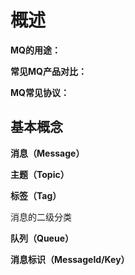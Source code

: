 # 概述



**MQ的用途：**



**常见MQ产品对比：**



**MQ常见协议：**



## 基本概念





**消息（Message）**



**主题（Topic）**



**标签（Tag）**

消息的二级分类



**队列（Queue）**



**消息标识（MessageId/Key）**



























































































